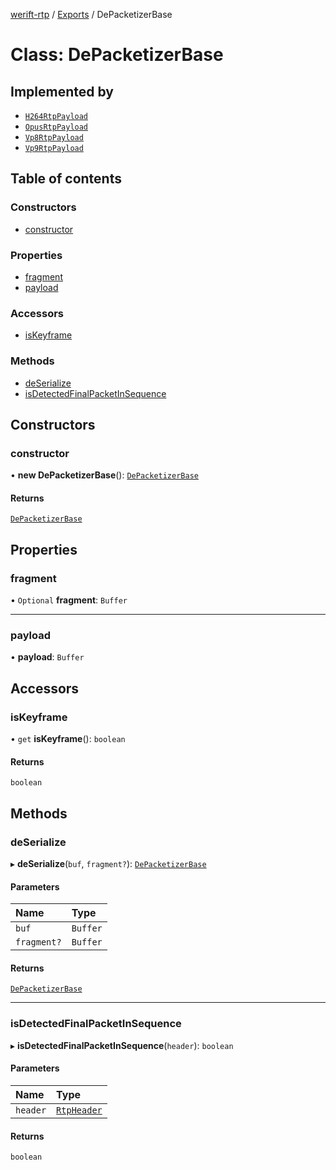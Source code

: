 [werift-rtp](../README.md) / [Exports](../modules.md) / DePacketizerBase

# Class: DePacketizerBase

## Implemented by

- [`H264RtpPayload`](H264RtpPayload.md)
- [`OpusRtpPayload`](OpusRtpPayload.md)
- [`Vp8RtpPayload`](Vp8RtpPayload.md)
- [`Vp9RtpPayload`](Vp9RtpPayload.md)

## Table of contents

### Constructors

- [constructor](DePacketizerBase.md#constructor)

### Properties

- [fragment](DePacketizerBase.md#fragment)
- [payload](DePacketizerBase.md#payload)

### Accessors

- [isKeyframe](DePacketizerBase.md#iskeyframe)

### Methods

- [deSerialize](DePacketizerBase.md#deserialize)
- [isDetectedFinalPacketInSequence](DePacketizerBase.md#isdetectedfinalpacketinsequence)

## Constructors

### constructor

• **new DePacketizerBase**(): [`DePacketizerBase`](DePacketizerBase.md)

#### Returns

[`DePacketizerBase`](DePacketizerBase.md)

## Properties

### fragment

• `Optional` **fragment**: `Buffer`

___

### payload

• **payload**: `Buffer`

## Accessors

### isKeyframe

• `get` **isKeyframe**(): `boolean`

#### Returns

`boolean`

## Methods

### deSerialize

▸ **deSerialize**(`buf`, `fragment?`): [`DePacketizerBase`](DePacketizerBase.md)

#### Parameters

| Name | Type |
| :------ | :------ |
| `buf` | `Buffer` |
| `fragment?` | `Buffer` |

#### Returns

[`DePacketizerBase`](DePacketizerBase.md)

___

### isDetectedFinalPacketInSequence

▸ **isDetectedFinalPacketInSequence**(`header`): `boolean`

#### Parameters

| Name | Type |
| :------ | :------ |
| `header` | [`RtpHeader`](RtpHeader.md) |

#### Returns

`boolean`
